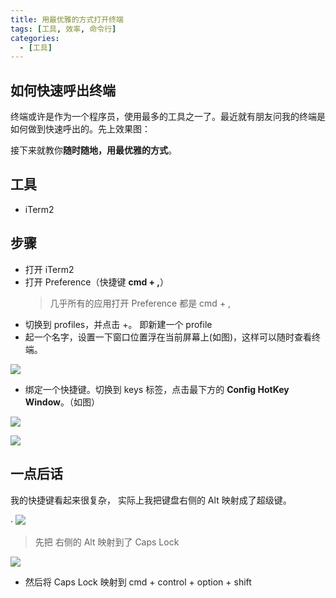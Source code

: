 ```yaml
---
title: 用最优雅的方式打开终端
tags: [工具, 效率, 命令行]
categories:
  - [工具]
---
```


## 如何快速呼出终端

终端或许是作为一个程序员，使用最多的工具之一了。最近就有朋友问我的终端是如何做到快速呼出的。先上效果图：

接下来就教你**随时随地，用最优雅的方式**。

<!-- more -->

## 工具

- iTerm2

## 步骤

- 打开 iTerm2
- 打开 Preference（快捷键 **cmd + ,**）
  > 几乎所有的应用打开 Preference 都是 cmd + ,
- 切换到 profiles，并点击 +。 即新建一个 profile
- 起一个名字，设置一下窗口位置浮在当前屏幕上(如图)，这样可以随时查看终端。

![](https://cdn.jsdelivr.net/gh/azl397985856/cdn/2020-9-3/1599134670708-image.png)

- 绑定一个快捷键。切换到 keys 标签，点击最下方的 **Config HotKey Window**。（如图）

![](https://cdn.jsdelivr.net/gh/azl397985856/cdn/2020-9-3/1599134810897-image.png)

![](https://cdn.jsdelivr.net/gh/azl397985856/cdn/2020-9-3/1599134871797-image.png)

## 一点后话

我的快捷键看起来很复杂， 实际上我把键盘右侧的 Alt 映射成了超级键。

·
![](https://cdn.jsdelivr.net/gh/azl397985856/cdn/2020-9-3/1599134952414-image.png)

> 先把 右侧的 Alt 映射到了 Caps Lock

![](https://cdn.jsdelivr.net/gh/azl397985856/cdn/2020-9-3/1599134970972-image.png)

- 然后将 Caps Lock 映射到 cmd + control + option + shift
